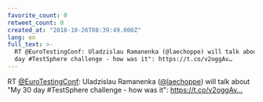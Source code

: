```yaml
---
favorite_count: 0
retweet_count: 0
created_at: "2018-10-26T08:39:49.000Z"
lang: en
full_text: >-
  RT @EuroTestingConf: Uladzislau Ramanenka (@laechoppe) will talk about "My 30
  day #TestSphere challenge - how was it": https://t.co/v2oggAv…
---
```


RT [@EuroTestingConf](https://twitter.com/EuroTestingConf): Uladzislau Ramanenka
([@laechoppe](https://twitter.com/laechoppe)) will talk about "My 30 day
#TestSphere challenge - how was it": https://t.co/v2oggAv…
